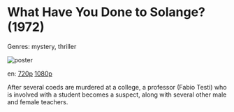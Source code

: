 # What Have You Done to Solange? (1972)

Genres: mystery, thriller

![poster](images/posterholder.png)

en:
  [720p](magnet:?xt=urn:btih:E4EC1A04675D704DA26A325C3E3B3F5E0941CB99&tr=udp://glotorrents.pw:6969/announce&tr=udp://tracker.opentrackr.org:1337/announce&tr=udp://torrent.gresille.org:80/announce&tr=udp://tracker.openbittorrent.com:80&tr=udp://tracker.coppersurfer.tk:6969&tr=udp://tracker.leechers-paradise.org:6969&tr=udp://p4p.arenabg.ch:1337&tr=udp://tracker.internetwarriors.net:1337)
  [1080p](magnet:?xt=urn:btih:F8827B938815A01070DDE2E90F6DF1272404FCBC&tr=udp://glotorrents.pw:6969/announce&tr=udp://tracker.opentrackr.org:1337/announce&tr=udp://torrent.gresille.org:80/announce&tr=udp://tracker.openbittorrent.com:80&tr=udp://tracker.coppersurfer.tk:6969&tr=udp://tracker.leechers-paradise.org:6969&tr=udp://p4p.arenabg.ch:1337&tr=udp://tracker.internetwarriors.net:1337)
  


After several coeds are murdered at a college, a professor (Fabio Testi) who is involved with a student becomes a suspect, along with several other male and female teachers.